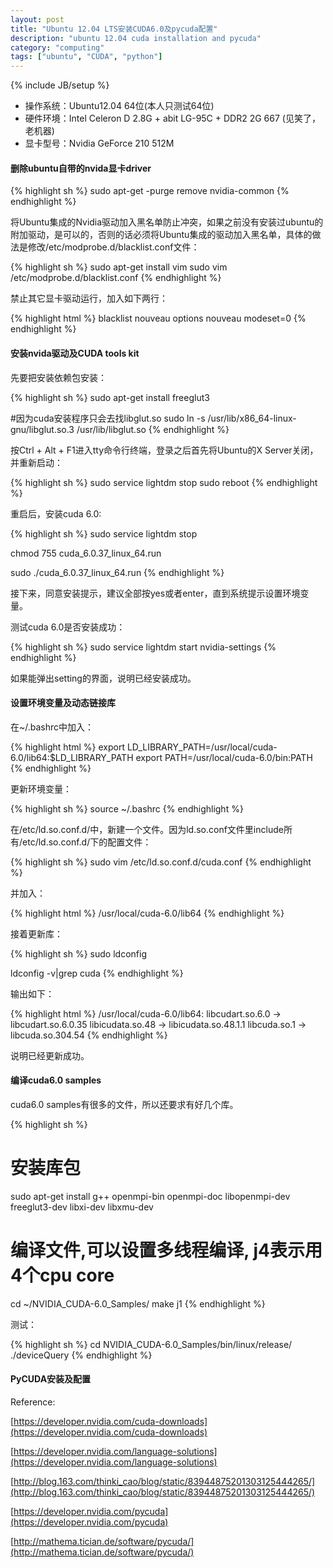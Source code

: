 ```yaml
---
layout: post
title: "Ubuntu 12.04 LTS安装CUDA6.0及pycuda配置"
description: "ubuntu 12.04 cuda installation and pycuda"
category: "computing"
tags: ["ubuntu", "CUDA", "python"]
---
```

{% include JB/setup %}

+ 操作系统：Ubuntu12.04 64位(本人只测试64位)
+ 硬件环境：Intel Celeron D 2.8G + abit LG-95C + DDR2 2G 667 (见笑了，老机器)
+ 显卡型号：Nvidia GeForce 210 512M

<!--more-->

#### 删除ubuntu自带的nvida显卡driver

{% highlight sh %}
sudo apt-get -purge remove nvidia-common
{% endhighlight %}

将Ubuntu集成的Nvidia驱动加入黑名单防止冲突，如果之前没有安装过ubuntu的附加驱动，是可以的，否则的话必须将Ubuntu集成的驱动加入黑名单，具体的做法是修改/etc/modprobe.d/blacklist.conf文件：

{% highlight sh %}
sudo apt-get install vim
sudo vim /etc/modprobe.d/blacklist.conf
{% endhighlight %}

禁止其它显卡驱动运行，加入如下两行：

{% highlight html %}
blacklist nouveau
options nouveau modeset=0
{% endhighlight %}

#### 安装nvida驱动及CUDA tools kit

先要把安装依赖包安装：

{% highlight sh %}
sudo apt-get install freeglut3

#因为cuda安装程序只会去找libglut.so
sudo ln -s /usr/lib/x86_64-linux-gnu/libglut.so.3 /usr/lib/libglut.so
{% endhighlight %}

按Ctrl + Alt + F1进入tty命令行终端，登录之后首先将Ubuntu的X Server关闭，并重新启动：

{% highlight sh %}
sudo service lightdm stop
sudo reboot 
{% endhighlight %}

重启后，安装cuda 6.0:

{% highlight sh %}
sudo service lightdm stop

chmod 755 cuda_6.0.37_linux_64.run

sudo ./cuda_6.0.37_linux_64.run
{% endhighlight %}

接下来，同意安装提示，建议全部按yes或者enter，直到系统提示设置环境变量。

测试cuda 6.0是否安装成功：

{% highlight sh %}
sudo service lightdm start
nvidia-settings
{% endhighlight %}

如果能弹出setting的界面，说明已经安装成功。

#### 设置环境变量及动态链接库

在~/.bashrc中加入：

{% highlight html %}
export LD_LIBRARY_PATH=/usr/local/cuda-6.0/lib64:$LD_LIBRARY_PATH
export PATH=/usr/local/cuda-6.0/bin:PATH
{% endhighlight %}

更新环境变量：

{% highlight sh %}
source ~/.bashrc
{% endhighlight %}

在/etc/ld.so.conf.d/中，新建一个文件。因为ld.so.conf文件里include所有/etc/ld.so.conf.d/下的配置文件：

{% highlight sh %}
sudo vim /etc/ld.so.conf.d/cuda.conf
{% endhighlight %}

并加入：

{% highlight html %}
/usr/local/cuda-6.0/lib64
{% endhighlight %}

接着更新库：

{% highlight sh %}
sudo ldconfig

ldconfig -v|grep cuda
{% endhighlight %}

输出如下：

{% highlight html %}
/usr/local/cuda-6.0/lib64:
    libcudart.so.6.0 -> libcudart.so.6.0.35
    libicudata.so.48 -> libicudata.so.48.1.1
    libcuda.so.1 -> libcuda.so.304.54
{% endhighlight %}

说明已经更新成功。

#### 编译cuda6.0 samples

cuda6.0 samples有很多的文件，所以还要求有好几个库。

{% highlight sh %}
# 安装库包
sudo apt-get install g++ openmpi-bin openmpi-doc libopenmpi-dev freeglut3-dev libxi-dev libxmu-dev
# 编译文件,可以设置多线程编译, j4表示用4个cpu core
cd ~/NVIDIA_CUDA-6.0_Samples/
make j1 
{% endhighlight %}

测试：

{% highlight sh %}
cd NVIDIA_CUDA-6.0_Samples/bin/linux/release/
./deviceQuery
{% endhighlight %}

#### PyCUDA安装及配置



Reference:

[https://developer.nvidia.com/cuda-downloads](https://developer.nvidia.com/cuda-downloads)

[https://developer.nvidia.com/language-solutions](https://developer.nvidia.com/language-solutions)

[http://blog.163.com/thinki_cao/blog/static/83944875201303125444265/](http://blog.163.com/thinki_cao/blog/static/83944875201303125444265/)

[https://developer.nvidia.com/pycuda](https://developer.nvidia.com/pycuda)

[http://mathema.tician.de/software/pycuda/](http://mathema.tician.de/software/pycuda/)
